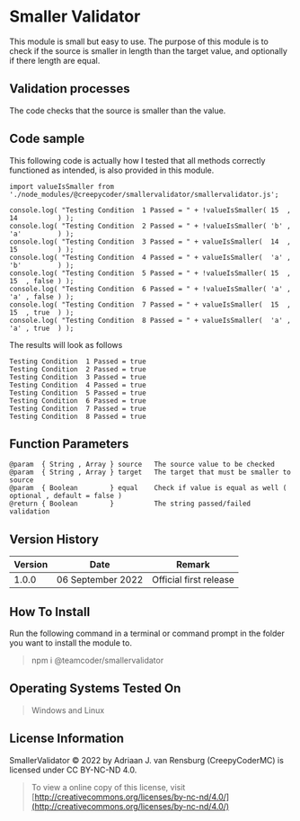# Smaller Validator
This module is small but easy to use. The purpose of this module is to check if the source is smaller in length than the target value, and optionally if there length are equal.
## Validation processes
The code checks that the source is smaller than the value.
## Code sample
This following code is actually how I tested that all methods correctly functioned as intended, is also provided in this module.
```
import valueIsSmaller from './node_modules/@creepycoder/smallervalidator/smallervalidator.js';

console.log( "Testing Condition  1 Passed = " + !valueIsSmaller( 15  , 14          ) );
console.log( "Testing Condition  2 Passed = " + !valueIsSmaller( 'b' , 'a'         ) );
console.log( "Testing Condition  3 Passed = " + valueIsSmaller(  14  , 15          ) );
console.log( "Testing Condition  4 Passed = " + valueIsSmaller(  'a' , 'b'         ) );
console.log( "Testing Condition  5 Passed = " + !valueIsSmaller( 15  , 15  , false ) );
console.log( "Testing Condition  6 Passed = " + !valueIsSmaller( 'a' , 'a' , false ) );
console.log( "Testing Condition  7 Passed = " + valueIsSmaller(  15  , 15  , true  ) );
console.log( "Testing Condition  8 Passed = " + valueIsSmaller(  'a' , 'a' , true  ) );
```
The results will look as follows
```
Testing Condition  1 Passed = true
Testing Condition  2 Passed = true
Testing Condition  3 Passed = true
Testing Condition  4 Passed = true
Testing Condition  5 Passed = true
Testing Condition  6 Passed = true
Testing Condition  7 Passed = true
Testing Condition  8 Passed = true
```
## Function Parameters
```
@param  { String , Array } source   The source value to be checked
@param  { String , Array } target   The target that must be smaller to source
@param  { Boolean        } equal    Check if value is equal as well ( optional , default = false )
@return { Boolean        }          The string passed/failed validation
```
## Version History
| Version  | Date                   | Remark                              |
|----------|------------------------|-------------------------------------|
| 1.0.0    | 06 September 2022      | Official first release              |
## How To Install
Run the following command in a terminal or command prompt in the folder you want to install the module to.
> npm i @teamcoder/smallervalidator
## Operating Systems Tested On
>Windows and Linux
## License Information
SmallerValidator © 2022 by Adriaan J. van Rensburg (CreepyCoderMC) is licensed under CC BY-NC-ND 4.0.
> To view a online copy of this license, visit [http://creativecommons.org/licenses/by-nc-nd/4.0/](http://creativecommons.org/licenses/by-nc-nd/4.0/)